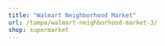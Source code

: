 ```yaml
---
title: "Walmart Neighborhood Market"
url: /tampa/walmart-neighborhood-market-3/
shop: supermarket
---
```

